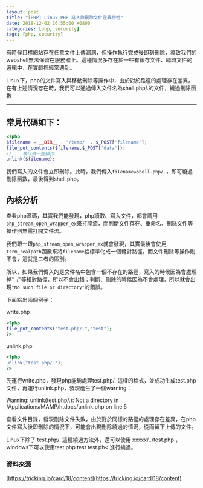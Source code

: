 ```yaml
---
layout: post                          
title: "[PHP] Linux PHP 寫入與刪除文件差異特性"                   
date: 2018-12-02 16:55:00 +0800       
categories: [php, security]         
tags: [php, security]                     
---
```



有時候目標網站存在任意文件上傳漏洞，但操作執行完成後即刻刪除，導致我們的webshell無法保留在服務器上。這種情況多存在於一些有緩存文件、臨時文件的邏輯中，在實戰裡經常遇到。

Linux下，php的文件寫入與移動刪除等操作中，由於對於路徑的處理存在差異，在有上述情況存在時，我們可以通過傳入文件名為shell.php/.的文件，繞過刪除函數

---
## 常見代碼如下：
```php
<?php
$filename = __DIR__ . '/temp/' . $_POST['filename'];
file_put_contents($filename,$_POST['data']);
// ...執行做一些操作
unlink($filename);
```
我們寫入的文件會立即刪除。此時，我們傳入`filename=shell.php/.`，即可繞過刪除函數，最後得到shell.php。

## 內核分析
查看php源碼，其實我們能發現，php讀取、寫入文件，都會調用`php_stream_open_wrapper_ex`來打開流，而判斷文件存在、重命名、刪除文件等操作則無需打開文件流。

我們跟一跟`php_stream_open_wrapper_ex`就會發現，其實最後會使用`tsrm_realpath`函數來將`filename`給標準化成一個絕對路徑。而文件刪除等操作則不會，這就是二者的區別。

所以，如果我們傳入的是文件名中包含一個不存在的路徑，寫入的時候因為會處理掉"../"等相對路徑，所以不會出錯；判斷、刪除的時候因為不會處理，所以就會出現`"No such file or directory"`的錯誤。

下面給出兩個例子：

write.php
```php
<?php
file_put_contents("test.php/.","test");
?>
```
unlink.php
```php
<?php
unlink("test.php/.");
?>
```
先運行write.php，發現php能夠處理test.php/. 這樣的格式，並成功生成test.php文件，再運行unlink.php，發現產生了一個warning：

</pre>Warning: unlink(test.php/.): Not a directory in /Applications/MAMP/htdocs/unlink.php on line 5</pre>

查看文件目錄，發現刪除文件失敗，由於對於同樣的路徑的處理存在差異，在php文件寫入後即刪除的情況下，可能會出現刪除繞過的情況，從而留下上傳的文件。

Linux下除了 test.php/. 這種繞過方法外，還可以使用 xxxxx/../test.php ，windows下可以使用test.php:test test.ph< 進行繞過。

### **資料來源**
[https://tricking.io/card/18/content](https://tricking.io/card/18/content)